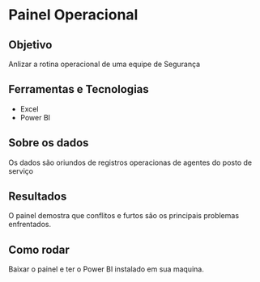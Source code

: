 # Painel Operacional

## Objetivo
Anlizar a rotina operacional de uma equipe de Segurança

## Ferramentas e Tecnologias
- Excel
- Power BI

## Sobre os dados
Os dados são oriundos de registros operacionas de agentes do posto de serviço

## Resultados
O painel demostra que conflitos e furtos são os principais problemas enfrentados.

## Como rodar
Baixar o painel e ter o Power BI instalado em sua maquina.
